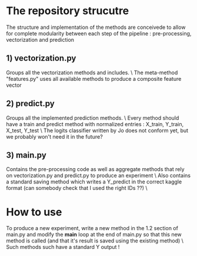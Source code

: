 # The repository strucutre

The structure and implementation of the methods are conceivede to allow for complete modularity between each step of the pipeline : pre-processing, vectorization and prediction

## 1) vectorization.py

Groups all the vectorization methods and includes. \\
The meta-method "features.py" uses all available methods to produce a composite feature vector

## 2) predict.py 

Groups all the implemented prediction methods. \\
Every method should have a train and predict method with normalized entries : X_train, Y_train, X_test, Y_test \\
The logits classifier written by Jo does not conform yet, but we probably won't need it in the future?

## 3) main.py

Contains the pre-processing code as well as aggregate methods that rely on vectorization.py and predict.py to produce an experiment \\
Also contains a standard saving method which writes a Y_predict in the correct kaggle format (can somebody check that I used the right IDs ??) \\

# How to use

To produce a new experiment, write a new method in the 1.2 section of main.py and modify the __main__ loop at the end of main.py so that this new method is called (and that it's result is saved using the existing method) \\
Such methods such have a standard Y output ! 